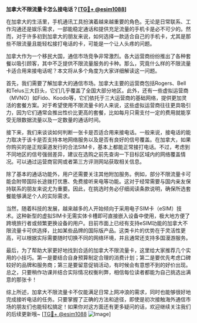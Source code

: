 **加拿大不限流量卡怎么接电话？[[TG💪+ @esim1088](https://t.me/s/esim1088)]**

在加拿大的生活里，手机通讯工具扮演着越来越重要的角色。无论是日常联系、工作沟通还是娱乐需求，一部能稳定通话和提供充足流量的手机卡是必不可少的。然而，对于许多初到加拿大的朋友来说，如何选择一款适合自己的手机卡，尤其是那些不限流量且能轻松接打电话的卡，可能是一个让人头疼的问题。

加拿大作为一个移民大国，通信市场竞争非常激烈。各大运营商纷纷推出了各种套餐以吸引顾客，其中不乏提供不限流量服务的卡种。那么，究竟什么样的不限流量卡适合用来接电话呢？本文将从多个角度为大家详细解读这一问题。

首先，我们需要了解加拿大的通信市场。加拿大主要的运营商包括Rogers、Bell和Telus三大巨头，它们几乎覆盖了全国大部分地区。此外，还有一些虚拟运营商（MVNO）如Fido、Koodo等，它们依托于三大运营商的基础网络，提供更加灵活的套餐方案。对于希望使用不限流量卡的人来说，这些虚拟运营商往往更具吸引力，因为它们通常会推出性价比更高的套餐，比如每月只需支付一定的费用就能享受无限数据流量以及一定数量的通话时间。

接下来，我们来谈谈如何判断一张卡是否适合用来接电话。一般来说，接电话的能力取决于该卡是否支持本地网络服务以及是否有良好的信号覆盖。在加拿大，如果你购买的是正规渠道发行的合法SIM卡，基本上都能正常接打电话。不过，考虑到不同地区的信号强弱差异，建议在选购之前先查询一下目标区域内的网络覆盖情况。可以通过运营商官网或者第三方评测网站获取相关信息。

除了基本的通话功能外，用户还需要关注其他附加服务。例如，部分不限流量卡可能会附带国际长途拨打优惠、免费接听来电等功能。这对于经常需要与国内亲友保持联系的朋友来说尤为重要。因此，在挑选时务必仔细阅读条款说明，确保所选套餐能够满足个人的实际需求。

当然，随着科技的发展，越来越多的人开始倾向于采用电子SIM卡（eSIM）技术。这种新型的虚拟SIM卡无需实体卡槽即可直接嵌入设备中使用，极大地方便了跨境旅行者或频繁更换设备的用户。目前市面上已经有支持eSIM功能的加拿大不限流量卡可供选择，比如某些品牌的国际版产品。这类卡片的优势在于灵活性更高，可以根据实际需要随时切换不同的网络环境，并且通常还支持多国漫游服务。

最后，为了帮助大家更好地找到合适的加拿大不限流量卡，这里给大家推荐几个实用的小技巧。第一是要结合自身预算制定合理的消费计划；第二是要优先考虑口碑较好的品牌和服务商；第三是要留意促销活动，有时候会有意想不到的好价出现。总之，只要稍作功课并结合实际情况权衡利弊，相信每位读者都能为自己挑选出满意的那张卡！

综上所述，加拿大不限流量卡不仅能满足日常上网冲浪的需求，同时也能够很好地完成接听电话的任务。只要掌握了正确的方法和途径，即使是初次接触海外通信市场的朋友们也能轻松搞定！如果你对这方面还有更多疑问的话，欢迎继续关注我们的后续更新哦~ [[TG💪+ @esim1088](https://t.me/s/esim1088) ![Image](https://i.postimg.cc/4NQfJmqS/Snipaste-2025-05-13-00-14-12.png)]